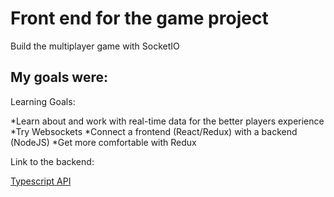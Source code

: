 # Front end for the game project

Build the multiplayer game with SocketIO

## My goals were:

Learning Goals:

*Learn about and work with real-time data for the better players experience
*Try Websockets 
*Connect a frontend (React/Redux) with a backend (NodeJS)
*Get more comfortable with Redux

Link to the backend:

[Typescript API](https://github.com/oksmelnik/melody-server)
